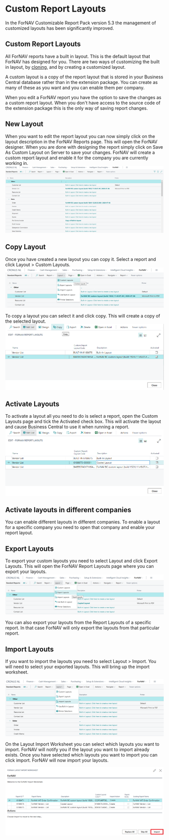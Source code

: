 # Custom Report Layouts
In the ForNAV Customizable Report Pack version 5.3 the management of customized layouts has been significantly improved.

## Custom Report Layouts
All ForNAV reports have a built in layout. This is the default layout that ForNAV has designed for you. There are two ways of customizing the built in layout, by [cloning](), and by creating a customized layout.

A custom layout is a copy of the report layout that is stored in your Business Central database rather than in the extension package. You can create as many of these as you want and you can enable them per company.

When you edit a ForNAV report you have the option to save the changes as a custom report layout. When you don't have access to the source code of the extension package this is the only way of saving report changes.

## New Layout
When you want to edit the report layout you can now simply click on the layout description in the ForNAV Reports page. This will open the ForNAV designer. When you are done with designing the report simply click on Save As Custom Layout on Server to save your changes. ForNAV will create a custom report layout and enable it for the company you are currently working in.
![ForNAV Standard Reports](../_media/ForNAVStandardReports.png)

## Copy Layout
Once you have created a new layout you can copy it. Select a report and click Layout > Custom Layouts.
![Click Custom Layout](../_media/ClickCustomLayout.png)

To copy a layout you can select it and click copy. This will create a copy of the selected layout.
![Copy layout](../_media/CopyLayout.png)

## Activate Layouts
To activate a layout all you need to do is select a report, open the Custom Layouts page and tick the Activated check box. This will activate the layout and cause Business Central to use it when running a report.
![Activate layout](../_media/ActivateLayout.png)

## Activate layouts in different companies
You can enable different layouts in different companies. To enable a layout for a specific company you need to open that company and enable your report layout.

## Export Layouts
To export your custom layouts you need to select Layout and click Export Layouts. This will open the ForNAV Report Layouts page where you can export your layouts.
![Click export](../_media/ClickExportLayout.png)

You can also export your layouts from the Report Layouts of a specific report. In that case ForNAV will only export the layouts from that particular report.

## Import Layouts
If you want to import the layouts you need to select Layout > Import. You will need to select your exported layouts. This will bring up the import worksheet.

![Click import](../_media/ClickImportLayout.png)

On the Layout Import Worksheet you can select which layouts you want to import. ForNAV will notify you if the layout you want to import already exists. Once you have selected which layouts you want to import you can click import. ForNAV will now import your layouts.

![Import layouts](../_media/ImportLayouts.png)

